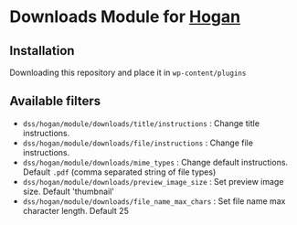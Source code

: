 # Downloads Module for [Hogan](https://github.com/dekodeinteraktiv/hogan-core)

## Installation
Downloading this repository and place it in `wp-content/plugins`

## Available filters
- `dss/hogan/module/downloads/title/instructions` : Change title instructions.
- `dss/hogan/module/downloads/file/instructions` : Change file instructions.
- `dss/hogan/module/downloads/mime_types` : Change default instructions. Default `.pdf` (comma separated string of file types)
- `dss/hogan/module/downloads/preview_image_size` : Set preview image size. Default 'thumbnail'
- `dss/hogan/module/downloads/file_name_max_chars` : Set file name max character length. Default 25